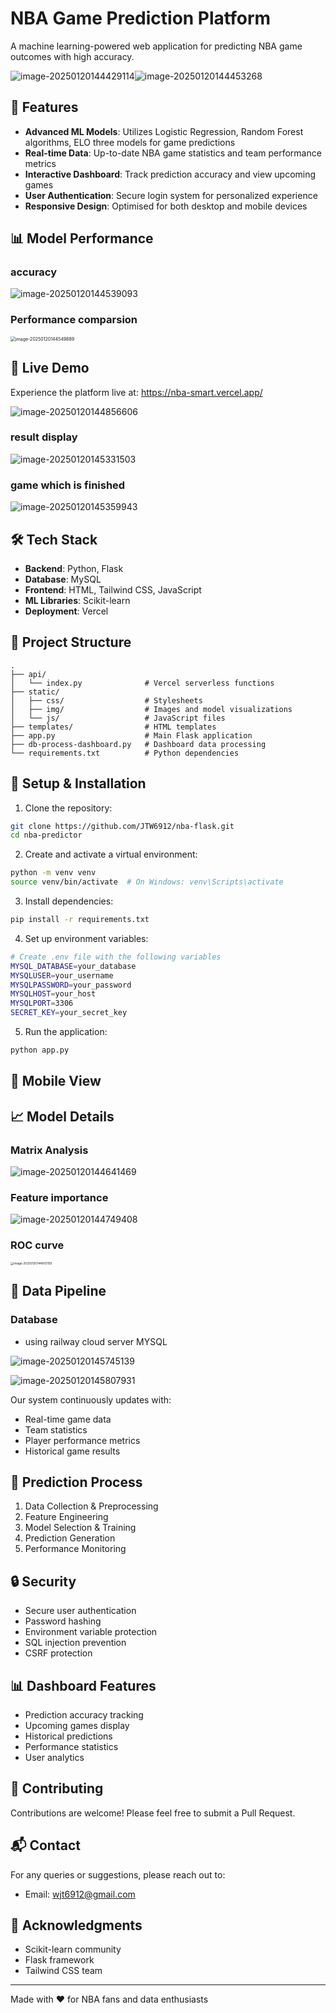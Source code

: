 # NBA Game Prediction Platform

A machine learning-powered web application for predicting NBA game outcomes with high accuracy.

![image-20250120144429114](./assets/image-20250120144429114.png)![image-20250120144453268](./assets/image-20250120144453268.png)

## 🌟 Features

- **Advanced ML Models**: Utilizes Logistic Regression, Random Forest algorithms, ELO three models for game predictions
- **Real-time Data**: Up-to-date NBA game statistics and team performance metrics
- **Interactive Dashboard**: Track prediction accuracy and view upcoming games
- **User Authentication**: Secure login system for personalized experience
- **Responsive Design**: Optimised for both desktop and mobile devices

## 📊 Model Performance

### accuracy

![image-20250120144539093](./assets/image-20250120144539093.png)

### Performance comparsion

<img src="./assets/image-20250120144549889.png" alt="image-20250120144549889" style="zoom:50%;" />

## 🚀 Live Demo

Experience the platform live at: https://nba-smart.vercel.app/

![image-20250120144856606](./assets/image-20250120144856606.png)

### result display

![image-20250120145331503](./assets/image-20250120145331503.png)

### game which is finished

![image-20250120145359943](./assets/image-20250120145359943.png)

## 🛠 Tech Stack

- **Backend**: Python, Flask
- **Database**: MySQL
- **Frontend**: HTML, Tailwind CSS, JavaScript
- **ML Libraries**: Scikit-learn
- **Deployment**: Vercel

## 📂 Project Structure

```
.
├── api/
│   └── index.py              # Vercel serverless functions
├── static/
│   ├── css/                  # Stylesheets
│   ├── img/                  # Images and model visualizations
│   └── js/                   # JavaScript files
├── templates/                # HTML templates
├── app.py                    # Main Flask application
├── db-process-dashboard.py   # Dashboard data processing
└── requirements.txt          # Python dependencies
```

## 🔧 Setup & Installation

1. Clone the repository:
```bash
git clone https://github.com/JTW6912/nba-flask.git
cd nba-predictor
```

2. Create and activate a virtual environment:
```bash
python -m venv venv
source venv/bin/activate  # On Windows: venv\Scripts\activate
```

3. Install dependencies:
```bash
pip install -r requirements.txt
```

4. Set up environment variables:
```bash
# Create .env file with the following variables
MYSQL_DATABASE=your_database
MYSQLUSER=your_username
MYSQLPASSWORD=your_password
MYSQLHOST=your_host
MYSQLPORT=3306
SECRET_KEY=your_secret_key
```

5. Run the application:
```bash
python app.py
```

## 📱 Mobile View



## 📈 Model Details

### Matrix Analysis

![image-20250120144641469](./assets/image-20250120144641469.png)

### Feature importance

![image-20250120144749408](./assets/image-20250120144749408.png)

### ROC curve

<img src="./assets/image-20250120144803159.png" alt="image-20250120144803159" style="zoom: 33%;" />

## 🔄 Data Pipeline

### Database

- using railway cloud server MYSQL

![image-20250120145745139](./assets/image-20250120145745139.png)

![image-20250120145807931](./assets/image-20250120145807931.png)

Our system continuously updates with:
- Real-time game data
- Team statistics
- Player performance metrics
- Historical game results

## 🎯 Prediction Process

1. Data Collection & Preprocessing
2. Feature Engineering
3. Model Selection & Training
4. Prediction Generation
5. Performance Monitoring

## 🔒 Security

- Secure user authentication
- Password hashing
- Environment variable protection
- SQL injection prevention
- CSRF protection

## 📊 Dashboard Features

- Prediction accuracy tracking
- Upcoming games display
- Historical predictions
- Performance statistics
- User analytics

## 🤝 Contributing

Contributions are welcome! Please feel free to submit a Pull Request.

## 📬 Contact

For any queries or suggestions, please reach out to:
- Email: wjt6912@gmail.com

## 🙏 Acknowledgments

- Scikit-learn community
- Flask framework
- Tailwind CSS team

---
Made with ❤️ for NBA fans and data enthusiasts 